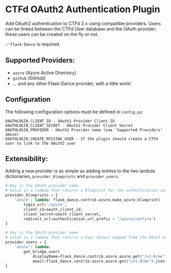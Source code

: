 # CTFd OAuth2 Authentication Plugin

Add OAuth2 authentication to CTFd 2.x using compatible providers. Users can be linked between the CTFd User database and the OAuth provider; these users can be created on the fly or not.

✅ `Flask-Dance` is required.

## Supported Providers:
* `azure` (Azure Active Directory)
* `github` (GitHub)
* ... and any other Flask-Dance provider, with a little work!

## Configuration
The following configuration options must be defined in `config.py`:
```
OAUTHLOGIN_CLIENT_ID - OAuth2 Provider Client ID
OAUTHLOGIN_CLIENT_SECRET - OAuth2 Provider Client Secret
OAUTHLOGIN_PROVIDER - OAuth2 Provider name (see 'Supported Providers' above)
OAUTHLOGIN_CREATE_MISSING_USER - If the plugin should create a CTFd user to link to the OAuth2 user
```

## Extensibility:
Adding a new provider is as simple as adding entries to the two lambda dictionaries, `provider_blueprints` and `provider_users`.

```python
# Key is the OAuth provider name
# Value is a lambda that returns a Blueprint for the authentication controller
provider_blueprints = {
    'azure': lambda: flask_dance.contrib.azure.make_azure_blueprint(
        login_url='/azure',
        client_id=oauth_client_id,
        client_secret=oauth_client_secret,
        redirect_url=authentication_url_prefix + "/azure/confirm")
}

# Key is the OAuth provider name
# Value is a lambda that returns a User object mapped from the OAuth user, or None if the user doesn't exist and creation is disabled.
provider_users = {
    'azure': lambda: 
        get_bridge_user(
            displayName=flask_dance.contrib.azure.azure.get("/v1.0/me").json()["displayName"],
            email=flask_dance.contrib.azure.azure.get("/v1.0/me").json()["userPrincipalName"])
}
```